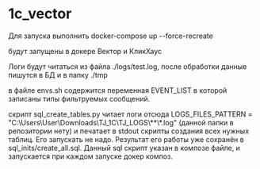 # 1c_vector

Для запуска выполнить
docker-compose up --force-recreate

будут запущены в докере Вектор и КликХаус

Логи будут читаться из файла ./logs/test.log, 
после обработки данные пишутся в БД и в папку ./tmp

в файле envs.sh содержится переменная EVENT_LIST в которой записаны типы фильтруемых сообщений.

скрипт  sql_create_tables.py читает логи отсюда LOGS_FILES_PATTERN = "C:\\Users\\User\\Downloads\\TJ_1C\\TJ_LOGS\\**\\*.log" (данной папки в репозитории нету)
и печатает  в stdout скрипты создания всех нужных таблиц. Его запускать не надо. Результат его работы уже сохранён в sql_inits/create_all.sql.
Данный sql скрипт указан в композе файле, и запускается при каждом запуске докер композ.
